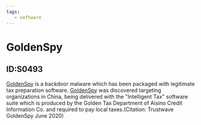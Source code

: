 ```yaml
---
tags:
   - software
---
```

# GoldenSpy
## ID:S0493
[GoldenSpy](/mitre/software/S0493) is a backdoor malware which has been packaged with legitimate tax preparation software. [GoldenSpy](/mitre/software/S0493) was discovered targeting organizations in China, being delivered with the "Intelligent Tax" software suite which is produced by the Golden Tax Department of Aisino Credit Information Co. and required to pay local taxes.(Citation: Trustwave GoldenSpy June 2020) 
